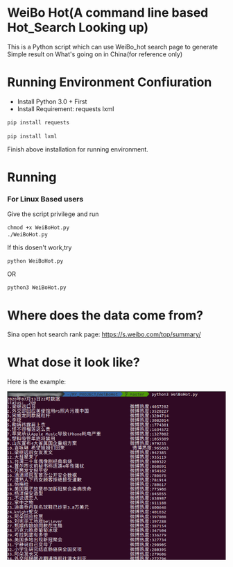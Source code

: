 # WeiBo Hot(A command line based Hot_Search Looking up)
This is a Python script which can use WeiBo_hot search page to generate Simple result on What's going on in China(for reference only)
# Running Environment Confiuration
- Install Python 3.0 + First
- Install Requirement: requests lxml
```
pip install requests

pip install lxml
```
Finish above installation for running environment.
# Running
### For Linux Based users
Give the script privilege and run
```
chmod +x WeiBoHot.py
./WeiBoHot.py
```
If this dosen't work,try
```
python WeiBoHot.py
```
OR
```
python3 WeiBoHot.py
```
# Where does the data come from?
Sina open hot search rank page: https://s.weibo.com/top/summary/
# What dose it look like?
Here is the example:

![result.png](/img/result.png)

